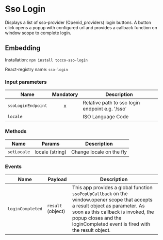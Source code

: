 # Sso Login
Displays a list of sso-provider (Openid_providers) login buttons. 
A button click opens a popup with configured url and provides a callback function on window scope to complete login.

## Embedding
Installation: `npm install tocco-sso-login`

React-registry name: `sso-login`

### Input parameters

| Name                   | Mandatory | Description
|------------------------|:---------:|-------------
| `ssoLoginEndpoint`     | x         | Relative path to sso login endpoint e.g. '/sso'
| `locale`               |           | ISO Language Code


### Methods

| Name                   | Params         | Description
|------------------------|----------------|-------------
| `setLocale`            | locale (string)| Change locale on the fly


### Events

| Name                   | Payload           | Description
|------------------------|-------------------|-------------
| `loginCompleted`       | `result` (object) | This app provides a global function `ssoPopUpCallback` on the window.opener scope that accepts a result object as parameter. As soon as this callback is invoked, the popup closes and the loginCompleted event is fired with the result object. 
